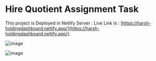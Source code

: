 # Hire Quotient Assignment Task
This project is Deployed in Netlify Server :
Live Link Is : [https://harsh-holdingdashboard.netlify.app/](https://harsh-holdingdashboard.netlify.app/).

![image](https://github.com/HarshTripathih/Holding_Dashboard/assets/78653464/f2ccb43d-1dc8-4aaf-a350-61a85975ff30)



![image](https://github.com/HarshTripathih/Holding_Dashboard/assets/78653464/61b10d81-445b-4379-aa43-98e224711917)




